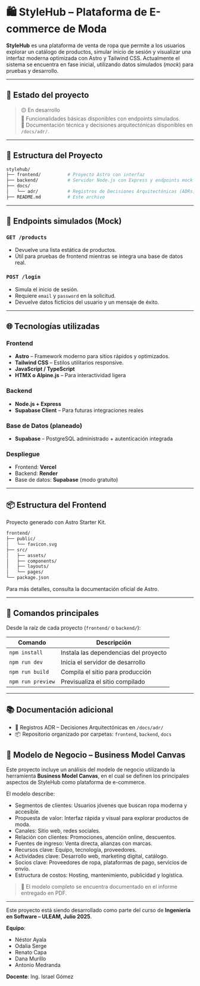 # 🛍️ StyleHub – Plataforma de E-commerce de Moda

**StyleHub** es una plataforma de venta de ropa que permite a los usuarios explorar un catálogo de productos, simular inicio de sesión y visualizar una interfaz moderna optimizada con Astro y Tailwind CSS. Actualmente el sistema se encuentra en fase inicial, utilizando datos simulados (*mock*) para pruebas y desarrollo.

---

## 🚧 Estado del proyecto

> 🟡 En desarrollo  
> 🔧 Funcionalidades básicas disponibles con endpoints simulados.  
> 📄 Documentación técnica y decisiones arquitectónicas disponibles en `/docs/adr/`.

---

## 📁 Estructura del Proyecto

```bash
stylehub/
├── frontend/          # Proyecto Astro con interfaz
├── backend/           # Servidor Node.js con Express y endpoints mock
├── docs/
│   └── adr/           # Registros de Decisiones Arquitectónicas (ADRs)
├── README.md          # Este archivo
```

---

## 🔌 Endpoints simulados (Mock)

### `GET /products`
- Devuelve una lista estática de productos.
- Útil para pruebas de frontend mientras se integra una base de datos real.

### `POST /login`
- Simula el inicio de sesión.
- Requiere `email` y `password` en la solicitud.
- Devuelve datos ficticios del usuario y un mensaje de éxito.

---

## 🌐 Tecnologías utilizadas

### Frontend
- **Astro** – Framework moderno para sitios rápidos y optimizados.
- **Tailwind CSS** – Estilos utilitarios responsive.
- **JavaScript / TypeScript**
- **HTMX o Alpine.js** – Para interactividad ligera

### Backend
- **Node.js + Express**
- **Supabase Client** – Para futuras integraciones reales

### Base de Datos (planeado)
- **Supabase** – PostgreSQL administrado + autenticación integrada

### Despliegue
- Frontend: **Vercel**
- Backend: **Render**
- Base de datos: **Supabase** (modo gratuito)

---

## 📦 Estructura del Frontend

Proyecto generado con Astro Starter Kit.

```bash
frontend/
├── public/
│   └── favicon.svg
├── src/
│   ├── assets/
│   ├── components/
│   ├── layouts/
│   └── pages/
└── package.json
```

Para más detalles, consulta la documentación oficial de Astro.

---

## 🧾 Comandos principales

Desde la raíz de cada proyecto (`frontend/` o `backend/`):

| Comando         | Descripción                               |
|-----------------|-------------------------------------------|
| `npm install`   | Instala las dependencias del proyecto     |
| `npm run dev`   | Inicia el servidor de desarrollo          |
| `npm run build` | Compila el sitio para producción          |
| `npm run preview`| Previsualiza el sitio compilado         |

---

## 📚 Documentación adicional

- 📌 Registros ADR – Decisiones Arquitectónicas en `/docs/adr/`
- 📦 Repositorio organizado por carpetas: `frontend`, `backend`, `docs`

## 📌 Modelo de Negocio – Business Model Canvas

Este proyecto incluye un análisis del modelo de negocio utilizando la herramienta **Business Model Canvas**, en el cual se definen los principales aspectos de StyleHub como plataforma de e-commerce.

El modelo describe:
- Segmentos de clientes: Usuarios jóvenes que buscan ropa moderna y accesible.
- Propuesta de valor: Interfaz rápida y visual para explorar productos de moda.
- Canales: Sitio web, redes sociales.
- Relación con clientes: Promociones, atención online, descuentos.
- Fuentes de ingreso: Venta directa, alianzas con marcas.
- Recursos clave: Equipo, tecnología, proveedores.
- Actividades clave: Desarrollo web, marketing digital, catálogo.
- Socios clave: Proveedores de ropa, plataformas de pago, servicios de envío.
- Estructura de costos: Hosting, mantenimiento, publicidad y logística.

> 📄 El modelo completo se encuentra documentado en el informe entregado en PDF.
---

Este proyecto está siendo desarrollado como parte del curso de **Ingeniería en Software – ULEAM, Julio 2025**.

**Equipo**:  
- Néstor Ayala  
- Odalia Serge  
- Renato Capa  
- Dana Murillo  
- Antonio Medranda  

**Docente**: Ing. Israel Gómez

